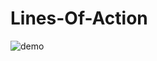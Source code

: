 # Lines-Of-Action


![demo](https://user-images.githubusercontent.com/32927745/155314495-2436039b-9cd8-4fff-bbf0-35975cfd542c.gif)
